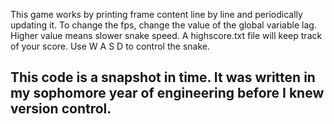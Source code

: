 This game works by printing frame content line by line and periodically updating it. To change the fps, change the value of the global variable lag. Higher value means slower snake speed. A highscore.txt file will keep track of your score.
Use W A S D to control the snake.

## This code is a snapshot in time. It was written in my sophomore year of engineering before I knew version control. 
